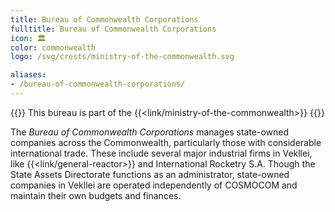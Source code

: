 ```yaml
---
title: Bureau of Commonwealth Corporations
fulltitle: Bureau of Commonwealth Corporations
icon: 🏛️
color: commonwealth
logo: /svg/crests/ministry-of-the-commonwealth.svg

aliases:
- /bureau-of-commonwealth-corporations/
---
```

{{<note series>}}
 This bureau is part of the {{<link/ministry-of-the-commonwealth>}}
{{</note>}}

The *Bureau of Commonwealth Corporations* manages state-owned companies across the Commonwealth, particularly those with considerable international trade. These include several major industrial firms in Vekllei, like {{<link/general-reactor>}} and International Rocketry S.A. Though the State Assets Directorate functions as an administrator, state-owned companies in Vekllei are operated independently of COSMOCOM and maintain their own budgets and finances.